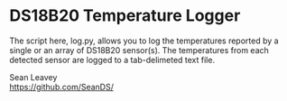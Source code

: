 DS18B20 Temperature Logger
==========================

The script here, log.py, allows you to log the temperatures reported by a single or an array of DS18B20 sensor(s). The temperatures from each detected sensor are logged to a tab-delimeted text file.

Sean Leavey  
https://github.com/SeanDS/